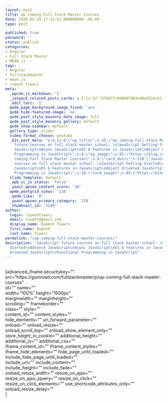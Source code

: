 ```yaml
---
layout: post
title: Up coming Full Stack Master Courses
date: 2020-02-29 17:22:51.000000000 -05:00
type: post

published: true
password: ''
status: publish
categories:
- Angular
- Full Stack Master
- MEAN.js
tags:
- Angular
- fullstackmaster
- mean.js
- rupesh tiwari
meta:
  _wpcom_is_markdown: '1'
  _jetpack_related_posts_cache: a:1:{s:32:"8f6677c9d6b0f903e98ad32ec61f8deb";a:2:{s:7:"expires";i:1594760538;s:7:"payload";a:3:{i:0;a:1:{s:2:"id";i:3308;}i:1;a:1:{s:2:"id";i:3163;}i:2;a:1:{s:2:"id";i:1084;}}}}
  _edit_last: '1'
  qode_page_background_image_fixed: 'yes'
  qode_hide-featured-image: 'no'
  qode_post_style_masonry_date_image: full
  qode_post_style_masonry_gallery: default
  qode_show-sidebar: default
  gallery_type: slider
  video_format_choose: youtube
  _b2s_post_meta: "a:6:{s:8:\"og_title\";s:35:\"Up coming Full Stack Master Courses\";s:7:\"og_desc\";s:210:\"JavaScript
    future courses on full stack master school: \nJavaScript Getting Started\nAdvance
    JavaScript\nAsync JavaScript\nES 6 Features in JavaScript\nObject Oriented JavaScript\nFunctional
    Programming in JavaScript\";s:8:\"og_image\";s:85:\"https://blog.rupeshtiwari.com/wp-content/uploads/2020/02/Thumbnail-Final-Design-4.png\";s:10:\"card_title\";s:35:\"Up
    coming Full Stack Master Courses\";s:9:\"card_desc\";s:210:\"JavaScript future
    courses on full stack master school: \nJavaScript Getting Started\nAdvance JavaScript\nAsync
    JavaScript\nES 6 Features in JavaScript\nObject Oriented JavaScript\nFunctional
    Programming in JavaScript\";s:10:\"card_image\";s:85:\"https://blog.rupeshtiwari.com/wp-content/uploads/2020/02/Thumbnail-Final-Design-4.png\";}"
  slide_template: default
  _wpb_vc_js_status: 'false'
  _yoast_wpseo_content_score: '30'
  wpmm_postgrid_views: '116'
  _qode-like: '0'
  _yoast_wpseo_primary_category: '178'
  _thumbnail_id: '3140'
author:
  login: rupeshtiwari
  email: roopkt@gmail.com
  display_name: Rupesh Tiwari
  first_name: Rupesh
  last_name: Tiwari
permalink: "/up-coming-full-stack-master-courses/"
description: "JavaScript future courses on full stack master school: \nJavaScript Getting
  Started\nAdvance JavaScript\nAsync JavaScript\nES 6 Features in JavaScript\nObject
  Oriented JavaScript\nFunctional Programming in JavaScript"
---
```

<p><!-- wp:html --><br />
[advanced_iframe securitykey=”” src=”https://gumroad.com/fullstackmaster/p/up-coming-full-stack-master-courses”<br />
id=”” name=””<br />
width=”100%” height=”1500px”<br />
marginwidth=”” marginheight=””<br />
scrolling=”” frameborder=””<br />
class=”” style=””<br />
content_id=”” content_styles=””<br />
hide_elements=”” url_forward_parameter=””<br />
onload=”” onload_resize=””<br />
onload_scroll_top=”” onload_show_element_only=””<br />
store_height_in_cookie=”” additional_height=””<br />
additional_js=”” additional_css=””<br />
iframe_content_id=”” iframe_content_styles=””<br />
iframe_hide_elements=”” hide_page_until_loaded=””<br />
include_hide_page_until_loaded=””<br />
include_url=”” include_content=””<br />
include_height=”” include_fade=””<br />
onload_resize_width=”” resize_on_ajax=””<br />
resize_on_ajax_jquery=”” resize_on_click=””<br />
resize_on_click_elements=”” use_shortcode_attributes_only=””<br />
onload_resize_delay=””<br />
]<br />
<!-- /wp:html --></p>
